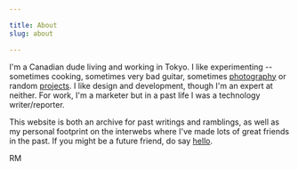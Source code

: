```yaml
---

title: About
slug: about

---
```


I'm a Canadian dude living and working in Tokyo. I like experimenting -- sometimes cooking, sometimes very bad guitar, sometimes [photography](/photography.html) or random [projects](/projects.html). I like design and development, though I'm an expert at neither. For work, I'm a marketer but in a past life I was a technology writer/reporter.

This website is both an archive for past writings and ramblings, as well as my personal footprint on the interwebs where I've made lots of great friends in the past. If you might be a future friend, do say [hello](/contact.html).

RM